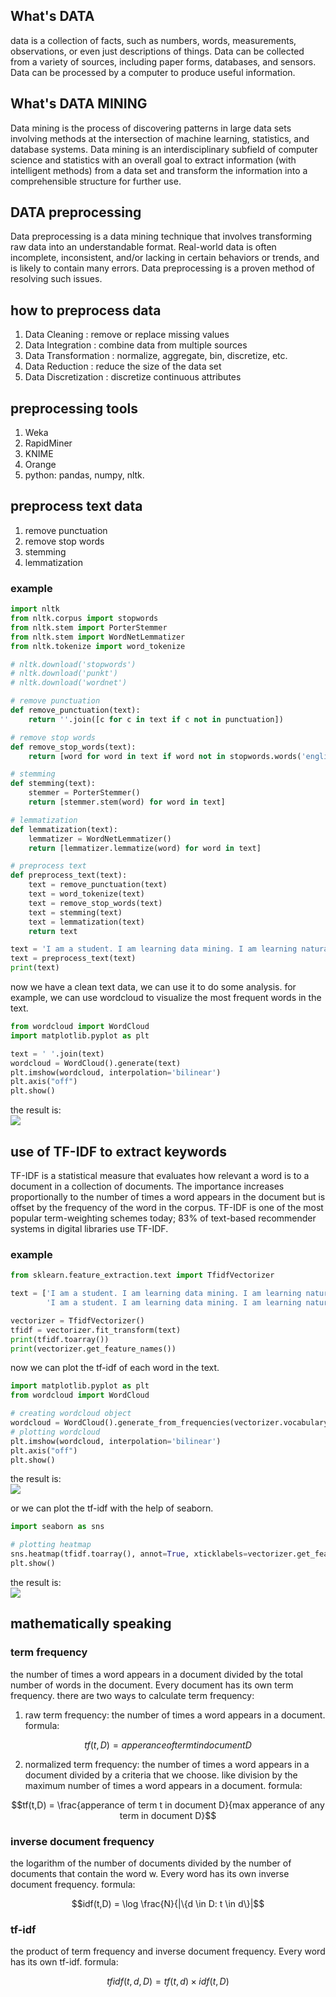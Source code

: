 ## What's DATA
data is a collection of facts, such as numbers, words, measurements, observations, or even just descriptions of things. Data can be collected from a variety of sources, including paper forms, databases, and sensors. Data can be processed by a computer to produce useful information.

## What's DATA MINING
Data mining is the process of discovering patterns in large data sets involving methods at the intersection of machine learning, statistics, and database systems. Data mining is an interdisciplinary subfield of computer science and statistics with an overall goal to extract information (with intelligent methods) from a data set and transform the information into a comprehensible structure for further use.

## DATA preprocessing
Data preprocessing is a data mining technique that involves transforming raw data into an understandable format. Real-world data is often incomplete, inconsistent, and/or lacking in certain behaviors or trends, and is likely to contain many errors. Data preprocessing is a proven method of resolving such issues.

## how to preprocess data
1. Data Cleaning : remove or replace missing values
2. Data Integration : combine data from multiple sources
3. Data Transformation : normalize, aggregate, bin, discretize, etc.
4. Data Reduction : reduce the size of the data set
5. Data Discretization : discretize continuous attributes

## preprocessing tools
1. Weka
2. RapidMiner
3. KNIME
4. Orange
5. python: pandas, numpy, nltk.

## preprocess text data
1. remove punctuation
2. remove stop words
3. stemming
4. lemmatization

### example
```python
import nltk
from nltk.corpus import stopwords
from nltk.stem import PorterStemmer
from nltk.stem import WordNetLemmatizer
from nltk.tokenize import word_tokenize

# nltk.download('stopwords')
# nltk.download('punkt')
# nltk.download('wordnet')

# remove punctuation
def remove_punctuation(text):
    return ''.join([c for c in text if c not in punctuation])

# remove stop words
def remove_stop_words(text):
    return [word for word in text if word not in stopwords.words('english')]

# stemming
def stemming(text):
    stemmer = PorterStemmer()
    return [stemmer.stem(word) for word in text]

# lemmatization
def lemmatization(text):
    lemmatizer = WordNetLemmatizer()
    return [lemmatizer.lemmatize(word) for word in text]

# preprocess text
def preprocess_text(text):
    text = remove_punctuation(text)
    text = word_tokenize(text)
    text = remove_stop_words(text)
    text = stemming(text)
    text = lemmatization(text)
    return text

text = 'I am a student. I am learning data mining. I am learning natural language processing.'
text = preprocess_text(text)
print(text)
```

now we have a clean text data, we can use it to do some analysis. for example, we can use wordcloud to visualize the most frequent words in the text.

```python
from wordcloud import WordCloud
import matplotlib.pyplot as plt

text = ' '.join(text)
wordcloud = WordCloud().generate(text)
plt.imshow(wordcloud, interpolation='bilinear')
plt.axis("off")
plt.show()
```
the result is:<br>
![](Figure_1.png)
## use of TF-IDF to extract keywords
TF-IDF is a statistical measure that evaluates how relevant a word is to a document in a collection of documents. The importance increases proportionally to the number of times a word appears in the document but is offset by the frequency of the word in the corpus. TF-IDF is one of the most popular term-weighting schemes today; 83% of text-based recommender systems in digital libraries use TF-IDF.

### example
```python
from sklearn.feature_extraction.text import TfidfVectorizer

text = ['I am a student. I am learning data mining. I am learning natural language processing.',
        'I am a student. I am learning data mining. I am learning natural language processing.']

vectorizer = TfidfVectorizer()
tfidf = vectorizer.fit_transform(text)
print(tfidf.toarray())
print(vectorizer.get_feature_names())
```

now we can plot the tf-idf of each word in the text.

```python
import matplotlib.pyplot as plt
from wordcloud import WordCloud

# creating wordcloud object
wordcloud = WordCloud().generate_from_frequencies(vectorizer.vocabulary_)
# plotting wordcloud
plt.imshow(wordcloud, interpolation='bilinear')
plt.axis("off")
plt.show()
```
the result is:<br>
![](Figure_2.png)

or we can plot the tf-idf with the help of seaborn.

```python
import seaborn as sns

# plotting heatmap
sns.heatmap(tfidf.toarray(), annot=True, xticklabels=vectorizer.get_feature_names(), yticklabels=['text1', 'text2'])
plt.show()
```
the result is:<br>
![](Figure_3.png)

## mathematically speaking
### term frequency
the number of times a word appears in a document divided by the total number of words in the document. Every document has its own term frequency.
there are two ways to calculate term frequency:
1. raw term frequency: the number of times a word appears in a document. formula:
```math
tf(t,D) = apperance of term t in document D
```
2. normalized term frequency: the number of times a word appears in a document divided by a criteria that we choose. like division by the maximum number of times a word appears in a document. formula:
```math	
tf(t,D) = \frac{apperance of term t in document D}{max apperance of any term in document D}
```

### inverse document frequency
the logarithm of the number of documents divided by the number of documents that contain the word w. Every word has its own inverse document frequency.
formula:
```math	
idf(t,D) = \log \frac{N}{|\{d \in D: t \in d\}|
```

### tf-idf
the product of term frequency and inverse document frequency. Every word has its own tf-idf.
formula: 
```math
tfidf(t,d,D) = tf(t,d) \times idf(t,D)
```


